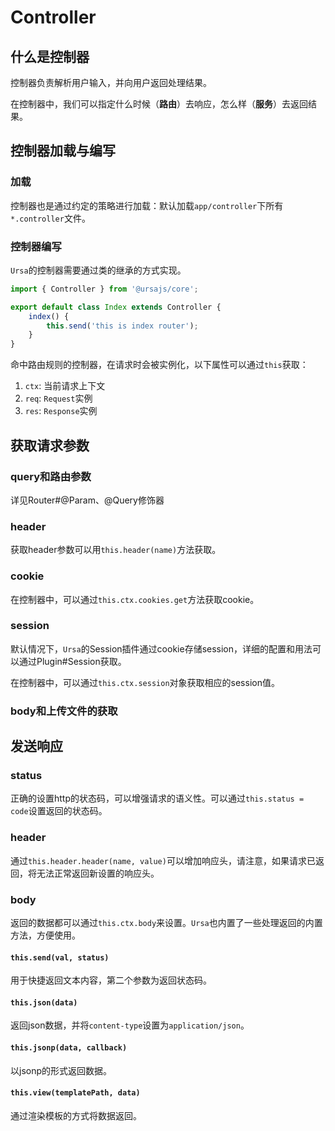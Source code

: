 # Controller

## 什么是控制器

控制器负责解析用户输入，并向用户返回处理结果。

在控制器中，我们可以指定什么时候（**路由**）去响应，怎么样（**服务**）去返回结果。

## 控制器加载与编写

### 加载

控制器也是通过约定的策略进行加载：默认加载`app/controller`下所有`*.controller`文件。

### 控制器编写

`Ursa`的控制器需要通过类的继承的方式实现。

```javascript
import { Controller } from '@ursajs/core';

export default class Index extends Controller {
    index() {
        this.send('this is index router');
    }
}
```

命中路由规则的控制器，在请求时会被实例化，以下属性可以通过`this`获取：

1. `ctx`:  当前请求上下文
2. `req`: `Request`实例
3. `res`: `Response`实例

## 获取请求参数

### query和路由参数

详见Router#@Param、@Query修饰器

### header

获取header参数可以用`this.header(name)`方法获取。

### cookie

在控制器中，可以通过`this.ctx.cookies.get`方法获取cookie。

### session

默认情况下，`Ursa`的Session插件通过cookie存储session，详细的配置和用法可以通过Plugin#Session获取。

在控制器中，可以通过`this.ctx.session`对象获取相应的session值。

### body和上传文件的获取

## 发送响应

### status

正确的设置http的状态码，可以增强请求的语义性。可以通过`this.status = code`设置返回的状态码。

### header

通过`this.header.header(name, value)`可以增加响应头，请注意，如果请求已返回，将无法正常返回新设置的响应头。

### body

返回的数据都可以通过`this.ctx.body`来设置。`Ursa`也内置了一些处理返回的内置方法，方便使用。

#### `this.send(val, status)`

用于快捷返回文本内容，第二个参数为返回状态码。

#### `this.json(data)`

返回json数据，并将`content-type`设置为`application/json`。

#### `this.jsonp(data, callback)`

以jsonp的形式返回数据。

#### `this.view(templatePath, data)`

通过渲染模板的方式将数据返回。